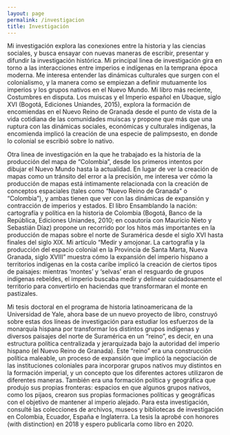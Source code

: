 ```yaml
---
layout: page
permalink: /investigacion
title: Investigación
---
```


Mi investigación explora las conexiones entre la historia y las ciencias sociales, y busca ensayar con nuevas maneras de escribir, presentar y difundir la investigación histórica. Mi principal linea de investigación gira en torno a las interacciones entre imperios e indígenas en la temprana época moderna. Me interesa entender las dinámicas culturales que surgen con el colonialismo, y la manera como se empiezan a definir mutuamente los imperios y los grupos nativos en el Nuevo Mundo. Mi libro más reciente, Costumbres en disputa. Los muiscas y el Imperio español en Ubaque, siglo XVI (Bogotá, Ediciones Uniandes, 2015), explora la formación de encomiendas en el Nuevo Reino de Granada desde el punto de vista de la vida cotidiana de las comunidades muiscas y propone que más que una ruptura con las dinámicas sociales, económicas y culturales indígenas, la encomienda implicó la creación de una especie de palimpsesto, en donde lo colonial se escribió sobre lo nativo.

Otra linea de investigación en la que he trabajado es la historia de la producción del mapa de “Colombia”, desde los primeros intentos por dibujar el Nuevo Mundo hasta la actualidad. En lugar de ver la creación de mapas como un tránsito del error a la precisión, me interesa ver cómo la producción de mapas está íntimamente relacionada con la creación de conceptos espaciales (tales como “Nuevo Reino de Granada” o “Colombia”), y ambas tienen que ver con las dinámicas de expansión y contracción de imperios y estados. El libro Ensamblando la nación: cartografía y política en la historia de Colombia (Bogotá, Banco de la República, Ediciones Uniandes, 2010; en coautoría con Mauricio Nieto y Sebastián Díaz) propone un recorrido por los hitos más importantes en la producción de mapas sobre el norte de Suramérica desde el siglo XVI hasta finales del siglo XIX. Mi artículo “Medir y amojonar. La cartografía y la producción del espacio colonial en la Provincia de Santa Marta, Nueva Granada, siglo XVIII” muestra cómo la expansión del imperio hispano a territorios indígenas en la costa caribe implicó la creación de ciertos tipos de paisajes: mientras ‘montes’ y ‘selvas’ eran el resguardo de grupos indígenas rebeldes, el imperio buscaba medir y delinear cuidadosamente el territorio para convertirlo en haciendas que transformaran el monte en pastizales.

Mi tesis doctoral en el programa de historia latinoamericana de la Universidad de Yale, ahora base de un nuevo proyecto de libro, construyó sobre estas dos líneas de investigación para estudiar los esfuerzos de la monarquía hispana por transformar los distintos grupos indígenas y diversos paisajes del norte de Suramérica en un “reino”, es decir, en una estructura política centralizada y jerarquizada bajo la autoridad del imperio hispano (el Nuevo Reino de Granada). Este “reino” era una construcción política maleable, un proceso de expansión que implicó la negociación de las instituciones coloniales para incorporar grupos nativos muy distintos en la formación imperial, y un concepto que los diferentes actores utilizaron de diferentes maneras. También era una formación política y geográfica que produjo sus propias fronteras: espacios en que algunos grupos nativos, como los pijaos, crearon sus propias formaciones políticas y geográficas con el objetivo de mantener al imperio alejado. Para esta investigación, consulté las colecciones de archivos, museos y bibliotecas de investigación en Colombia, Ecuador, España e Inglaterra. La tesis la aprobé con honores (with distinction) en 2018 y espero publicarla como libro en 2020.
